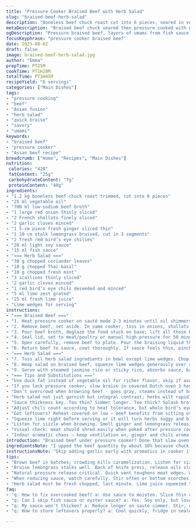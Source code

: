 ```yaml
---
title: "Pressure Cooker Braised Beef with Herb Salad"
slug: "braised-beef-herb-salad"
description: "Boneless beef chuck roast cut into 6 pieces, seared in vegetable oil then braised under pressure with aromatics like ginger, lemongrass, and red chili. Cooking liquid enriched with low-sodium beef broth, soy sauce, and oyster sauce. After pressure cooking, sauce is strained and reduced to thicken. Herb salad made from coriander, Thai basil, mint, scallions, garlic, fresh chili and lime zest and juice serves as topping. Lime wedges to serve. Adaptations include swapping oyster sauce for fish sauce and adding toasted sesame oil for depth."
metaDescription: "Braised beef chuck seared then pressure cooked with ginger, lemongrass, soy and fish sauce. Herb salad with lime cuts richness, fresh punch in every bite."
ogDescription: "Pressure braised beef, layers of umami from fish sauce and soy. Herb salad with chili and lime zest adds sharp fresh contrast. Quick, bold, layered flavors."
focusKeyphrase: "pressure cooker braised beef"
date: 2025-08-02
draft: false
image: braised-beef-herb-salad.jpg
author: "Emma"
prepTime: PT25M
cookTime: PT1H20M
totalTime: PT1H45M
recipeYield: "6 servings"
categories: ["Main Dishes"]
tags:
- "pressure cooking"
- "beef"
- "Asian fusion"
- "herb salad"
- "quick braise"
- "savory"
- "umami"
keywords:
- "braised beef"
- "pressure cooker"
- "Asian beef recipe"
breadcrumb: ["Home", "Recipes", "Main Dishes"]
nutrition: 
 calories: "420"
 fatContent: "25g"
 carbohydrateContent: "7g"
 proteinContent: "40g"
ingredients:
- "1.2 kg boneless beef chuck roast trimmed, cut into 6 pieces"
- "25 ml vegetable oil"
- "700 ml low-sodium beef broth"
- "1 large red onion thinly sliced"
- "2 French shallots finely sliced"
- "2 garlic cloves minced"
- "1 5-cm piece fresh ginger sliced thin"
- "1 10 cm stalk lemongrass bruised, cut in 3 segments"
- "2 fresh red bird’s eye chilies"
- "20 ml light soy sauce"
- "15 ml fish sauce"
- "=== Herb Salad ==="
- "30 g chopped coriander leaves"
- "10 g chopped Thai basil"
- "10 g chopped fresh mint"
- "3 scallions thinly sliced"
- "2 garlic cloves minced"
- "1 red bird’s eye chili deseeded and minced"
- "5 ml lime zest grated"
- "25 ml fresh lime juice"
- "Lime wedges for serving"
instructions:
- "=== Braised Beef ==="
- "1. Heat pressure cooker on sauté mode 2-3 minutes until oil shimmers. Brown beef pieces evenly - listen for that hearty sizzle, deep browning for flavor crust. Salt and pepper lightly; remember inferior seasoning leaves flat taste after long cooking."
- "2. Remove beef, set aside. In same cooker, toss in onions, shallots, garlic, ginger, lemongrass, chilies. Stir fast; aromatics release intense fragrance, onions translucent, about 3-4 minutes - don’t let brown to avoid bitterness."
- "3. Pour beef broth, deglaze the fond stuck on base; lift all those browned bits. Add soy sauce and fish sauce now for umami boost - oyster sauce replaced here for a lighter but pungent edge. Return beef pieces in."
- "4. Seal lid, set to meat/poultry or manual high pressure for 50 minutes (a bit longer than usual, watch for fork-tender meat). Natural pressure release at least 15 minutes to avoid meat drying or toughening. If short on time, quick release but expect slightly chewier texture."
- "5. Open carefully, remove beef to plate. Pour the braising liquid through fine sieve into pan, discard lemongrass, ginger, chilies and solids. Set to sauté simmer, reduce liquid by approx. 30% until glossy and slightly thickened — about 10-12 minutes. Stir often; sauce should coat back of spoon, not watery."
- "6. Return beef to sauce, coat thoroughly. If sauce feels thin, pinch cornstarch mixed with water to thicken at this point, but avoid starch overuse; ruins clean flavors and mouthfeel."
- "=== Herb Salad ==="
- "7. Toss all herb salad ingredients in bowl except lime wedges. Chop herbs fresh just before serving to keep brightness and texture. Garlic and chili finely chopped, for punch but not overpowering."
- "8. Heap salad on braised beef, squeeze lime wedges generously over all. Lime acidity cuts fat, lifts dish freshness."
- "9. Serve with steamed jasmine rice or sticky rice, absorbs sauce, balances spice."
- "=== Tips and Substitutions ==="
- "Use duck fat instead of vegetable oil for richer flavor, skip if avoiding saturated fat. Fish sauce swap for soy sauce for vegetarian adaptation but lose savory depth. Lemongrass bruising essential—pierce stalks with back of knife to release oils."
- "If you lack pressure cooker, slow braise in covered Dutch oven 3 hours @ low heat until meltingly tender. Keep an eye on liquid reduction. Beware overcooking times; beef chuck varies in connective tissue content."
- "Don’t overcrowd when browning beef - goes gray, steams instead of browns. Work batches if needed. Lift all solids on stove before pressure cooking to deepen flavor with fond dissolved in broth."
- "Herb salad not just garnish but integral contrast; herbs wilt rapidly if preassembled too early."
- "Sauce thickness key. Too thin? Simmer longer. Too thick? Splash broth or water back."
- "Adjust chili count according to heat tolerance, but whole bird’s eye chilies in braise mellow with long cooking. Reserved fresh chopped chili in salad keeps fresh heat."
- "Got leftovers? Reheat covered on low – beef benefits from sitting overnight, flavors meld better. Save herb salad fresh; don’t mix in advance."
- "Squeeze lime right before serving or it will turn herbs soggy and bitter."
- "Listen for sizzle when browning. Smell ginger and lemongrass releasing oils during sauté. Watch beef edges caramelizing; look for mahogany, never black burnt spots."
- "Visual check: meat should shred easily when poked after pressure cooking. If tough, cook longer next time or check pressure seals on cooker."
- "Indoor aromatic chaos — keep ventilation on, ginger and chili aroma is sharp and potent but addictive."
introduction: "Braised beef under pressure cooker? Done that slow oven roast dozens of times. This method slashes time but keeps that tear-apart texture. The aroma hits you even before opening the pot—ginger zing, lemongrass floral, steamy heat of chili. Key is brown that meat well, build layers. Sauce reduction is where it all comes together, don’t rush, stir frequently. The herb salad is no garnish fluff; chopped fresh herbs, chili and lime slice through all that fat, balances heavy braise with a bright punch. Learned the hard way: herbs wilt fast, do last minute prep. Acid splash at end wakes dish. Tried fish sauce swap for oyster sauce here; slightly less sweet yet deeper. Your pot—watch it, hear it, keep that sizzle alive for best flavor. And if sauce glues finger-tips when cooled? Right consistency."
ingredientsNote: "I upped the beef quantity by about 10% because chuck tends to lose some weight when trimmed and we want generous portions. Substituted fish sauce for oyster sauce—oyster can overpower or get too sweet; fish sauce keeps savory depth but lighter. Could do half and half for balance. Lemongrass bruising is critical, don't skip or slice fine; bruising releases essential oils slowly in braise. Added a bit more lime juice in salad for brightness; few extra grams of herbs for crunch and herbal nerve. Skip oil or reduce if avoiding fats – broth alone can sometimes brown meat but expect less fond. Use low-sodium broth or homemade if possible; reduces salt shock after reduction. If you lack Thai basil, swap with holy basil or regular basil but flavors shift. Red chilis can be halved for milder versions; residual heat comes out after long cook. Garlic quantity increased in salad for bite in contrast with mellow braise."
instructionsNote: "Skip adding garlic early with aromatics in cooker if you prefer gentle flavor; garlic burns if left too long sautéing. I start with onions, shallots, ginger, lemongrass, chilies first, then add garlic just before liquid to preserve aroma without bitterness. Using pressure cooker function labeled 'meat' is helpful but adjust timing manually if old model. Natural pressure release preserves tender texture better than quick release—you’ll feel difference in bite. Simmer reduction afterward is crucial to avoid watery stew; takes patience but watch for sauce thickening and glossy visuals as cue. Straining removes fibrous lemongrass and chili seeds - texture would annoy the mouth. Herb salad tossed and served immediately - herbs wilt fast under steam. Don't mix herb salad several hours prior, or it loses crunch and freshness. Squeeze lime over just before plating to keep zing bright and aromatic oils potent. Serve with plain rice—carries sauce well and sustains richness without competing flavors. Never overcrowd meat when browning in batches; otherwise you lose caramelization and end up with boiled edges. Always watch the pot when reducing sauce—stir frequently to prevent burning on bottom. Keep spoon handy to check coating consistency; if sauce runs off too fast, cook longer. Taste as you go, especially for salt and acidity balance. Multipurpose tip: leftover sauce great over noodles or stir-fried vegetables."
tips:
- "Brown beef in batches; crowding kills caramelization. Listen for sizzle, that deep crackle means flavor build. Too slow browning? Meat steams, dull edges, flat taste."
- "Bruise lemongrass stalks well. Back of knife press, release oils slowly under pressure. Slice fine? Oils vanish too quick, bitterness appears after long cook."
- "Natural pressure release critical. Quick vent toughens meat edges. Wait at least 15 mins or texture flakes differently—drier, chewier, not my favorite."
- "When reducing sauce, watch carefully. Stir often or bottom scorches. Look for glossy coating on spoon, thickness that clings but not gluey. Add cornstarch mix if really thin but sparingly."
- "Herb salad must be fresh chopped, last minute. Lime juice squeezed too early? Herbs wilt, bitter edges rise, salad soggy fast. Toss just before plating, keeps brightness alive."
faq:
- "q: How to fix overcooked beef? a: Use sauce to moisten. Slice thin cold slices, reheat in sauce gently. Next time lower pressure time or natural release longer. Could slow braise if no pressure cooker."
- "q: Can I skip fish sauce or oyster sauce? a: Yes. Soy only, but lose depth. Try half soy half mushroom sauce for umami. Or add a splash toasted sesame oil for aroma. Not same but close."
- "q: My sauce won’t thicken? a: Reduce longer on sauté simmer. Stir, check thickness often. Add cornstarch slurry little by little. Avoid starch overload or sauce gets pasty, dulling flavors."
- "q: How to store leftovers properly? a: Cool quickly, fridge in sealed container. Sauce separate better if heat breaks fat, keeps fresh longer. Salad always fresh toss separately day of. Reheat beef low covered."

---
```

